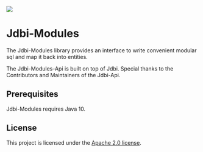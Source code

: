 ![](https://api.travis-ci.org/28Smiles/jdbi-modules.svg?branch=master)

# Jdbi-Modules

The Jdbi-Modules library provides an interface to write convenient modular sql and map it back into entities.

The Jdbi-Modules-Api is built on top of Jdbi.
Special thanks to the Contributors and Maintainers of the Jdbi-Api.

## Prerequisites

Jdbi-Modules requires Java 10.

## License

This project is licensed under the
[Apache 2.0 license](https://www.apache.org/licenses/LICENSE-2.0.html).

